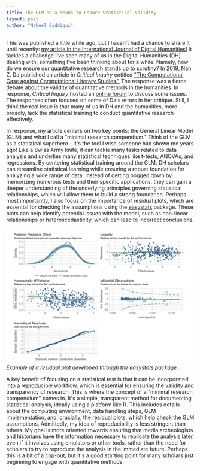 ```yaml
---
title: The GLM as a Means to Ensure Statistical Validity
layout: post
author: "Nabeel Siddiqui"
---
```


This was published a little while ago, but I haven't had a chance to share it until recently: [my article in the International Journal of Digital Humanities!](https://link.springer.com/epdf/10.1007/s42803-023-00074-x?sharing_token=c38BN6ClhCcgSAFNy0ms-ve4RwlQNchNByi7wbcMAY4KAqrAIWZSd8wvSsio1SMYh8b6hBr4DNQwAre6Z3R9X8eOvvw7g7oMoJNNl4NXh9Nd2258A7PufnG53GKknk099BFx8GmVKYGmAbwpLF1j4DxzMnmTwLI_nYvUEvxGmmg%3D) It tackles a challenge I've seen many of us in the Digital Humanities (DH) dealing with, something I've been thinking about for a while. Namely, how do we ensure our quantitative research stands up to scrutiny? In 2019, Nan Z. Da published an article in *Critical Inquiry* entitled ["The Computational Case against Computational Literary Studies."](https://www.journals.uchicago.edu/doi/abs/10.1086/702594?journalCode=ci&journalCode=ci) The response was a fierce debate about the validity of quantitative methods in the humanities. In response, *Critical Inquiry* hosted an [online forum](https://critinq.wordpress.com/2019/03/31/computational-literary-studies-a-critical-inquiry-online-forum/) to discuss some issues. The responses often focused on some of Da's errors in her critique. Still, I think the real issue is that many of us in DH and the humanities, more broadly, lack the statistical training to conduct quantitative research effectively.

In response, my article centers on two key points: the General Linear Model (GLM) and what I call a "minimal research compendium." Think of the GLM as a statistical superhero - it's the tool I wish someone had shown me years ago! Like a Swiss Army knife, it can tackle many tasks related to data analysis and underlies many statistical techniques like t-tests, ANOVAs, and regressions. By centering statistical training around the GLM, DH scholars can streamline statistical learning while ensuring a robust foundation for analyzing a wide range of data. Instead of getting bogged down by memorizing numerous tests and their specific applications, they can gain a deeper understanding of the underlying principles governing statistical relationships, which will allow them to build a strong foundation. Perhaps most importantly, I also focus on the importance of residual plots, which are essential for checking the assumptions using the [easystats](https://easystats.github.io/easystats/) package. These plots can help identify potential issues with the model, such as non-linear relationships or heteroscedasticity, which can lead to incorrect conclusions.

![](../assets/general_linear_model/residuals.png)
*Example of a residual plot developed through the easystats package.*

A key benefit of focusing on a statistical test is that it can be incorporated into a reproducible workflow, which is essential for ensuring the validity and transparency of research. This is where the concept of a "minimal research compendium" comes in. It's a simple, transparent method for documenting statistical analysis, ideally using a platform like R. This includes details about the computing environment, data handling steps, GLM implementation, and, crucially, the residual plots, which help check the GLM assumptions. Admittedly, my idea of reproducibility is less stringent than others. My goal is more oriented towards ensuring that media archeologists and historians have the information necessary to replicate the analysis later, even if it involves using emulators or other tools, rather than the need for scholars to try to reproduce the analysis in the immediate future. Perhaps this is a bit of a cop-out, but it's a good starting point for many scholars just beginning to engage with quantitative methods.